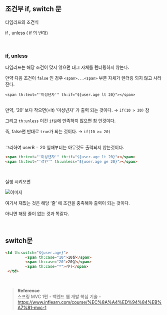 ## 조건부 if, switch 문

타임리프의 조건식

if , unless ( if 의 반대)

<br/>

### if, unless

타임리프는 해당 조건이 맞지 않으면 태그 자체를 렌더링하지 않는다.

만약 다음 조건이 `false` 인 경우 `<span>...<span>` 부분 자체가 렌더링 되지 않고 사라진다.

`<span th:text="'미성년자'" th:if="${user.age lt 20}"></span>`

<br/>만약, ‘20’ 보다 작으면(=lt) ‘미성년자’ 가 출력 되는 것이다. → `if(10 > 20)` 참

그리고 `th:unless` 이건 `if문`에 만족하지 않으면 참 인것이다. 

즉, false면 반대로 `true`가 되는 것이다. → `if(10 >= 20)` 

<br/>그리하여 userB = 20 일때부터는 아무것도 출력되지 않는것이다.

```html
<span th:text="'미성년자'" th:if="${user.age lt 20}"></span>
<span th:text="'성인'" th:unless="${user.age ge 20}"></span>
```

<br/>

실행 시켜보면

![이미지](/programming/img/겨6.PNG)

여기서 재밌는 것은 해당 ‘줄’ 에 조건을 충족해야 출력이 되는 것이다.

아니면 해당 줄이 없는 것과 똑같다.

<br/>

## switch문

```html
<td th:switch="${user.age}">
		 <span th:case="10">10살</span>
		 <span th:case="20">20살</span>
		 <span th:case="*">기타</span>
 </td>
```

<br/>

>**Reference** <br/>스프링 MVC 1편 - 백엔드 웹 개발 핵심 기술 - https://www.inflearn.com/course/%EC%8A%A4%ED%94%84%EB%A7%81-mvc-1